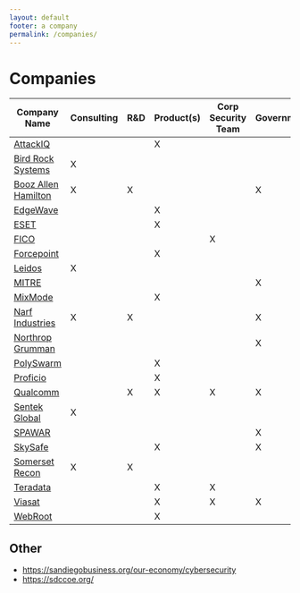 ```yaml
---
layout: default
footer: a company
permalink: /companies/
---
```


# Companies

| Company Name                                       | Consulting | R&D | Product(s) | Corp Security Team | Government |
| ---------------------------------------------------| ---------- | --- | ---------- | ------------------ | ---------- |
| [AttackIQ](https://www.attackiq.com/)              |            |     | X          |                    |            |
| [Bird Rock Systems](https://www.birdrockusa.com/)  | X          |     |            |                    |            |
| [Booz Allen Hamilton](https://www.boozallen.com/)  | X          | X   |            |                    | X          |
| [EdgeWave](https://www.edgewave.com/)              |            |     | X          |                    |            |
| [ESET](https://www.eset.com)                       |            |     | X          |                    |            |
| [FICO](https://www.fico.com/)                      |            |     |            | X                  |            |
| [Forcepoint](https://www.forcepoint.com/)          |            |     | X          |                    |            |
| [Leidos](https://www.leidos.com/)                  | X          |     |            |                    |            |
| [MITRE](https://www.mitre.org/)                    |            |     |            |                    | X          |
| [MixMode](https://mixmode.ai)                      |            |     | X          |                    |            |
| [Narf Industries](https://narfindustries.com/)     | X          | X   |            |                    | X          |
| [Northrop Grumman](https://www.northropgrumman.com)|            |     |            |                    | X          |
| [PolySwarm](https://polyswarm.io/)                 |            |     | X          |                    |            |
| [Proficio](https://www.proficio.com/)              |            |     | X          |                    |            |
| [Qualcomm](https://www.qualcomm.com/)              |            | X   | X          | X                  | X          |
| [Sentek Global](https://sentekglobal.com/)         | X          |     |            |                    |            |
| [SPAWAR](https://www.public.navy.mil/spawar)       |            |     |            |                    | X          |
| [SkySafe](https://www.skysafe.io/)                 |            |     | X          |                    | X          |
| [Somerset Recon](https://www.somersetrecon.com/)   | X          | X   |            |                    |            |
| [Teradata](https://www.teradata.com)               |            |     | X          | X                  |            |
| [Viasat](https://www.viasat.com/)                  |            |     | X          | X                  | X          |
| [WebRoot](https://www.webroot.com)                 |            |     | X          |                    |            |


## Other

* https://sandiegobusiness.org/our-economy/cybersecurity
* https://sdccoe.org/
